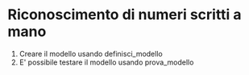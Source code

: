 # Riconoscimento di numeri scritti a mano

1. Creare il modello usando definisci_modello
2. E' possibile testare il modello usando prova_modello
